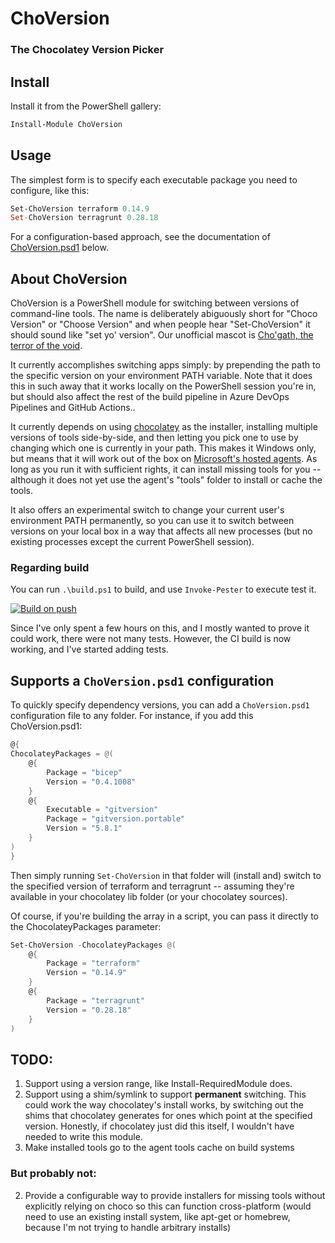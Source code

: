 # ChoVersion
### The Chocolatey Version Picker

## Install

Install it from the PowerShell gallery:

```PowerShell
Install-Module ChoVersion
```

## Usage

The simplest form is to specify each executable package you need to configure, like this:

```PowerShell
Set-ChoVersion terraform 0.14.9
Set-ChoVersion terragrunt 0.28.18
```

For a configuration-based approach, see the documentation of [ChoVersion.psd1](#supports-a-choversionpsd1-configuration) below.

## About ChoVersion

ChoVersion is a PowerShell module for switching between versions of command-line tools. The name is deliberately abiguously short for "Choco Version" or "Choose Version" and when people hear "Set-ChoVersion" it should sound like "set yo' version". Our unofficial mascot is [Cho'gath, the terror of the void](https://na.leagueoflegends.com/en-us/champions/cho-gath/).

It currently accomplishes switching apps simply: by prepending the path to the specific version on your environment PATH variable. Note that it does this in such away that it works locally on the PowerShell session you're in, but should also affect the rest of the build pipeline in Azure DevOps Pipelines and GitHub Actions..

It currently depends on using [chocolatey](https://chocolatey.org) as the installer, installing multiple versions of tools side-by-side, and then letting you pick one to use by changing which one is currently in your path. This makes it Windows only, but means that it will work out of the box on [Microsoft's hosted agents](https://github.com/actions/virtual-environments/blob/main/images/win/Windows2019-Readme.md). As long as you run it with sufficient rights, it can install missing tools for you -- although it does not yet use the agent's "tools" folder to install or cache the tools.

It also offers an experimental switch to change your current user's environment PATH permanently, so you can use it to switch between versions on your local box in a way that affects all new processes (but no existing processes except the current PowerShell session).

### Regarding build

You can run `.\build.ps1` to build, and use `Invoke-Pester` to execute test it.

[![Build on push](https://github.com/Jaykul/ChoVersion/actions/workflows/build.yml/badge.svg)](https://github.com/Jaykul/ChoVersion/actions/workflows/build.yml)

Since I've only spent a few hours on this, and I mostly wanted to prove it could work, there were not many tests.
However, the CI build is now working, and I've started adding tests.

## Supports a `ChoVersion.psd1` configuration

To quickly specify dependency versions, you can add a `ChoVersion.psd1` configuration file to any folder. For instance, if you add this ChoVersion.psd1:

```PowerShell
@{
ChocolateyPackages = @(
    @{
        Package = "bicep"
        Version = "0.4.1008"
    }
    @{
        Executable = "gitversion"
        Package = "gitversion.portable"
        Version = "5.8.1"
    }
)
}
```

Then simply running `Set-ChoVersion` in that folder will (install and) switch to the specified version of terraform and terragrunt -- assuming they're available in your chocolatey lib folder (or your chocolatey sources).

Of course, if you're building the array in a script, you can pass it directly to the ChocolateyPackages parameter:

```PowerShell
Set-ChoVersion -ChocolateyPackages @(
    @{
        Package = "terraform"
        Version = "0.14.9"
    }
    @{
        Package = "terragrunt"
        Version = "0.28.18"
    }
)
```

## TODO:

1. Support using a version range, like Install-RequiredModule does.
2. Support using a shim/symlink to support **permanent** switching. This could work the way chocolatey's install works, by switching out the shims that chocolatey generates for ones which point at the specified version. Honestly, if chocolatey just did this itself, I wouldn't have needed to write this module.
3. Make installed tools go to the agent tools cache on build systems

### But probably not:

2. Provide a configurable way to provide installers for missing tools without explicitly relying on choco so this can function cross-platform (would need to use an existing install system, like apt-get or homebrew, because I'm not trying to handle arbitrary installs)
